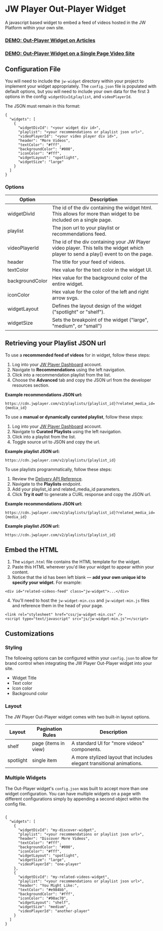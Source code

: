 # JW Player Out-Player Widget
A javascript based widget to embed a feed of videos hosted in the JW Platform within your own site.

### [DEMO: Out-Player Widget on Articles](https://developer.jwplayer.com/jw-player/demos/advanced/out-player-widget-article/)

### [DEMO: Out-Player Widget on a Single Page Video Site](https://developer.jwplayer.com/jw-player/demos/advanced/out-player-widget-video-site/)

## Configuration File
You will need to include the `jw-widget` directory within your project to implement your widget appropriately. The `config.json` file is populated with default options, but you will need to include your own data for the first 3 options in the config: `widgetDivId`,`playlist`, and `videoPlayerId`.

The JSON must remain in this format:
```
{
  "widgets": [
    {
      "widgetDivId": "<your widget div id>",
      "playlist": "<your recommendations or playlist json url>",
      "videoPlayerId": "<your video player div id>",
      "header": "More Videos",
      "textColor": "#fff",
      "backgroundColor": "#000",
      "iconColor": "#fff",
      "widgetLayout": "spotlight",
      "widgetSize": "large"
    }
  ]
}
```
### Options
Option | Description
------------ | -------------
widgetDivId | The id of the div containing the widget html. This allows for more than widget to be included on a single page.
playlist | The json url to your playlist or recommendations feed.
videoPlayerId | The id of the div containing your JW Player video player. This tells the widget which player to send a play() event to on the page.
header | The title for your feed of videos.
textColor | Hex value for the text color in the widget UI.
backgroundColor | Hex value for the background color of the entire widget.
iconColor | Hex value for the color of the left and right arrow svgs.
widgetLayout | Defines the layout design of the widget ("spotlight" or "shelf").
widgetSize | Sets the breakpoint of the widget ("large", "medium", or "small")

## Retrieving your Playlist JSON url
To use a **recommended feed of videos** for in widget, follow these steps:

1. Log into your [JW Player Dashboard](https://dashboard.jwplayer.com) account.
2. Navigate to **Recommendations** using the left navigation.
3. Click into a recommendation playlist from the list.
4. Choose the **Advanced** tab and copy the JSON url from the developer resources section.

**Example recommendations JSON url:**
```
https://cdn.jwplayer.com/v2/playlists/{playlist_id}?related_media_id={media_id}
```

To use a **manual or dynamically curated playlist**, follow these steps:

1. Log into your [JW Player Dashboard](https://dashboard.jwplayer.com) account.
2. Navigate to **Curated Playlists** using the left navigation.
3. Click into a playlist from the list.
4. Toggle source url to JSON and copy the url.

**Example playlist JSON url:**
```
https://cdn.jwplayer.com/v2/playlists/{playlist_id}
```

To use playlists programmatically, follow these steps:
1. Review the [Delivery API Reference](https://developer.jwplayer.com/jw-platform/docs/delivery-api-reference/#!/playlists/get_v2_playlists_playlist_id).
2. Navigate to the **Playlists** endpoint.
3. Add your playlist_id and related_media_id parameters.
4. Click **Try it out!** to generate a CURL response and copy the JSON url.

**Example recommendations JSON url:**
```
https://cdn.jwplayer.com/v2/playlists/{playlist_id}?related_media_id={media_id}
```

**Example playlist JSON url:**
```
https://cdn.jwplayer.com/v2/playlists/{playlist_id}
```

## Embed the HTML
1. The `widget.html` file contains the HTML template for the widget.
2. Paste this HTML wherever you'd like your widget to appear within your content.
3. Notice that the id has been left blank — **add your own unique id to specify your widget**.
For example:
```
<div id="related-videos-feed" class="jw-widget">...</div>
```
4. You'll need to host the `jw-widget-min.css` and `jw-widget-min.js` files and reference them in the head of your page.
```
<link rel="stylesheet" href="css/jw-widget-min.css" />
<script type="text/javascript" src="js/jw-widget-min.js"></script>
```


## Customizations

### Styling
The following options can be configured within your `config.json` to allow for brand control when integrating the JW Player Out-Player widget into your site.

* Widget Title
* Text color
* Icon color
* Background color

### Layout
The JW Player Out-Player widget comes with two built-in layout options.

Layout | Pagination Rules | Description 
------------ | -------------| -------------
shelf | page (items in view) | A standard UI for "more videos" components. 
spotlight | single item | A more stylized layout that includes elegant transitional animations.

### Multiple Widgets
The Out-Player widget's `config.json` was built to accept more than one widget configuration. You can have multiple widgets on a page with different configurations simply by appending a second object within the config file.

```

{
  "widgets": [
    {
      "widgetDivId": "my-discover-widget",
      "playlist": "<your recommendations or playlist json url>",
      "header": "Discover More Videos",
      "textColor": "#fff",
      "backgroundColor": "#000",
      "iconColor": "#fff",
      "widgetLayout": "spotlight",
      "widgetSize": "large",
      "videoPlayerId": "one-player"
    },
    {
      "widgetDivId": "my-related-videos-widget",
      "playlist": "<your recommendations or playlist json url>",
      "header": "You Might Like:",
      "textColor": "#e984bb",
      "backgroundColor": "#fff",
      "iconColor": "#98ac70",
      "widgetLayout": "shelf",
      "widgetSize": "medium",
      "videoPlayerId": "another-player"
    }
  ]
}
```
